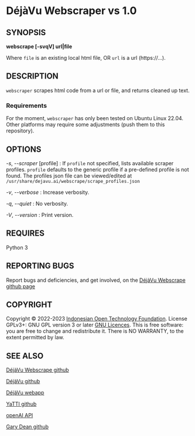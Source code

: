 # DéjàVu Webscraper vs 1.0

## SYNOPSIS
**webscrape [-svqV] url|file**
   
Where `file` is an existing local html file, 
    OR
  `url` is a url (https://...).

## DESCRIPTION
`webscraper` scrapes html code from a url or file, and returns cleaned up text.

### Requirements
For the moment, `webscraper` has only been tested on Ubuntu Linux 22.04.  Other platforms may require some adjustments (push them to this repository). 

## OPTIONS

*-s*, *--scraper* [profile]
: If `profile` not specified, lists available scraper profiles.  `profile` defaults to the generic profile if a pre-defined profile is not found.  The profiles json file can be viewed/edited at `/usr/share/dejavu.ai/webscrape/scrape_profiles.json`

*-v*, *--verbose*
: Increase verbosity. 

*-q*, *--quiet*
: No verbosity. 

*-V*, *--version*
: Print version. 

## REQUIRES
Python 3

## REPORTING BUGS
Report bugs and deficiencies, and get involved, on the [DéjàVu Webscrape github page](https://github.com/GaryDean/dejavu.ai/tree/master/webscrape)

## COPYRIGHT
Copyright  ©  2022-2023  [Indonesian Open Technology Foundation](https://yatti.id/).  License GPLv3+: GNU GPL version 3 or 
later [GNU Licences](https://gnu.org/licenses/gpl.html).
This is free software: you are free to change and redistribute it.  There is 
NO WARRANTY, to the extent permitted by law.

## SEE ALSO

  [DéjàVu Webscrape github](https://github.com/Open-Technology-Foundation/dejavu.ai/tree/master/webscrape)

  [DéjàVu github](https://github.com/Open-Technology-Foundation/dejavu.ai.git)

  [DéjàVu webapp](https://yatti.id/dejavu/)
  
  [YaTTI github](https://github.com/Open-Technology-Foundation/)

  [openAI API](https://openai.com/api/)

  [Gary Dean github](https://github.com/GaryDean/dejavu.ai.git)
